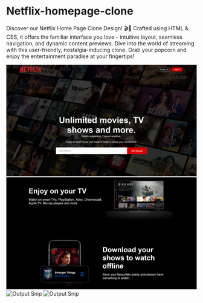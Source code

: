 # Netflix-homepage-clone
Discover our Netflix Home Page Clone Design! 🎬🍿 Crafted using HTML &amp; CSS, it offers the familiar interface you love - intuitive layout, seamless navigation, and dynamic content previews. Dive into the world of streaming with this user-friendly, nostalgia-inducing clone. Grab your popcorn and enjoy the entertainment paradise at your fingertips! 
 
 ![Output Snip](./Images/output1.png "This will be the final output")
 ![Output Snip](./Images/output2.png "This will be the final output")
 ![Output Snip](./Images/output3.png "This will be the final output")
 ![Output Snip](./Images/output4.png "This will be the final output")
 
